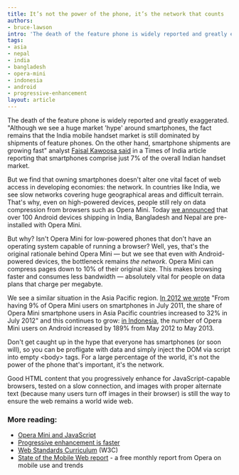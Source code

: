 ```yaml
---
title: It’s not the power of the phone, it’s the network that counts
authors:
- bruce-lawson
intro: 'The death of the feature phone is widely reported and greatly exaggerated. “Although we see a huge market ‘hype’ around smartphones, the fact remains that the India mobile handset market is still dominated by shipments of feature phones. On the other hand, smartphone shipments are growing fast” analyst [Faisal Kawoosa said](http://articles.timesofindia.indiatimes.com/2013-04-02/telecom/38216822_1_handset-market-cybermedia-research-smartphone-shipments) in a Times of India article reporting that smartphones comprise just 7% of the overall Indian handset market.'
tags:
- asia
- nepal
- india
- bangladesh
- opera-mini
- indonesia
- android
- progressive-enhancement
layout: article
---
```

<p>The death of the feature phone is widely reported and greatly exaggerated. &quot;Although we see a huge market &#39;hype&#39; around smartphones, the fact remains that the India mobile handset market is still dominated by shipments of feature phones. On the other hand, smartphone shipments are growing fast&quot; analyst <a href="http://articles.timesofindia.indiatimes.com/2013-04-02/telecom/38216822_1_handset-market-cybermedia-research-smartphone-shipments">Faisal Kawoosa said</a> in a Times of India article reporting that smartphones comprise just 7% of the overall Indian handset market.</p>

<p>But we find that owning smartphones doesn&#39;t alter one vital facet of web access in developing economies: the network. In countries like India, we see slow networks covering huge geographical areas and difficult terrain. That&#39;s why, even on high-powered devices, people still rely on data compression from browsers such as Opera Mini. Today <a href="http://business.opera.com/press/releases/mobile/2013-09-19_2">we announced</a> that over 100 Android devices shipping in India, Bangladesh and Nepal are pre-installed with Opera Mini.</p>

<p>But why? Isn&#39;t Opera Mini for low-powered phones that don&#39;t have an operating system capable of running a browser? Well, yes, that&#39;s the original rationale behind Opera Mini &#x2014; but we see that even with Android-powered devices, the bottleneck remains <em>the network</em>. Opera Mini can compress pages down to 10% of their original size. This makes browsing faster and consumes less bandwidth — absolutely vital for people on data plans that charge per megabyte.</p>

<p>We see a similar situation in the Asia Pacific region. <a href="http://business.opera.com/smw/2012/07/">In 2012 we wrote</a> &quot;From having 9% of Opera Mini users on smartphones in July 2011, the share of Opera Mini smartphone users in Asia Pacific countries
increased to 32% in July 2012&quot; and this continues to grow: <a href="http://business.opera.com/smw/2013/06/">in Indonesia</a>, the number of Opera Mini users on Android increased by 189% from May 2012 to May 2013.</p>

<p>Don&#39;t get caught up in the hype that everyone has smartphones (or soon will), so you can be profligate with data and simply inject the DOM via script into empty &lt;body&gt; tags. For a large percentage of the world, it&#39;s not the power of the phone that&#39;s important, it&#39;s the network.</p>

<p>Good HTML content that you progressively enhance for JavaScript-capable browsers, tested on a slow connection, and images with proper alternate text (because many users turn off images in their browser) is still the way to ensure the web remains a world wide web.</p>

<h3>More reading:</h3>

<ul>
<li><a href="http://dev.opera.com/articles/view/opera-mini-and-javascript/">Opera Mini and JavaScript</a></li>
<li><a href="http://jakearchibald.com/2013/progressive-enhancement-is-faster/">Progressive enhancement is faster</a></li>
<li><a href="http://www.w3.org/community/webed/wiki/Main_Page">Web Standards Curriculum</a> (W3C)</li>
<li><a href="http://opera.com/smw">State of the Mobile Web report</a> - a free monthly report from Opera on mobile use and trends</li>
</ul>
